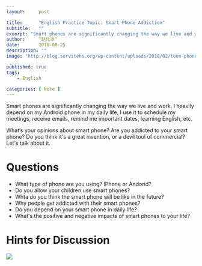 ```yaml
---
layout:     post

title:      "English Practice Topic: Smart Phone Addiction"
subtitle:   ""
excerpt: "Smart phones are significantly changing the way we live and work. I heavily depend on my Android phone in my daily life, I use it to schedule my meetings, receive emails, remind me important dates, learning English, etc. What about you?"
author:     "赵化冰"
date:       2018-08-25
description: ""
image: "http://blog.servitehs.org/wp-content/uploads/2018/02/teen-phone-dark.png"

published: true 
tags:
    - English 

categories: [ Note ]
---
```


Smart phones are significantly changing the way we live and work. I heavily depend on my Android phone in my daily life, I use it to schedule my meetings, receive emails, remind me important dates, learning English, etc. 

What‘s your opinions about smart phone? Are you addicted to your smart phone? Do you think it's a great invention, or a devil tool of commercial? Let's talk about it.

# Questions

* What type of phone are you using? IPhone or Andorid?
* Do you allow your children use smart phones?
* Whta do you think the smart phone will be like in the future?
* Why people get addicted with their smart phones? 
* Do you depend on your smart phone in daily life?
* What's the positive and negative impacts of smart phones to your life?

# Hints for Discussion
![](https://img.zhaohuabing.com/english_topic/Smart_Phone.png)

